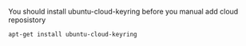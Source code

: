 You should install ubuntu-cloud-keyring before you manual add cloud reposistory
```
apt-get install ubuntu-cloud-keyring
```
